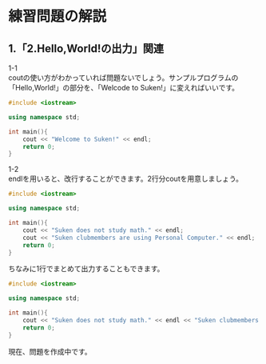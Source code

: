 # 練習問題の解説
## 1.「2.Hello,World!の出力」関連
1-1  
coutの使い方がわかっていれば問題ないでしょう。サンプルプログラムの「Hello,World!」の部分を、「Welcode to Suken!」に変えればいいです。  
```cpp
#include <iostream>

using namespace std;

int main(){
    cout << "Welcome to Suken!" << endl;
    return 0;
}
```
1-2  
endlを用いると、改行することができます。2行分coutを用意しましょう。  
```cpp
#include <iostream>

using namespace std;

int main(){
    cout << "Suken does not study math." << endl;
    cout << "Suken clubmembers are using Personal Computer." << endl;
    return 0;
}
```
ちなみに1行でまとめて出力することもできます。  
```cpp
#include <iostream>

using namespace std;

int main(){
    cout << "Suken does not study math." << endl << "Suken clubmembers are using Personal Computer." << endl;
    return 0;
}
```
現在、問題を作成中です。
